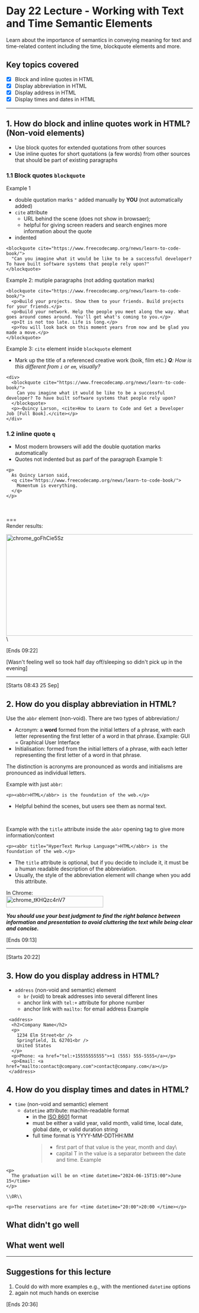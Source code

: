 # Day 22 Lecture - Working with Text and Time Semantic Elements
Learn about the importance of semantics in conveying meaning for text and time-related content including the time, blockquote elements and more.

## Key topics covered
- [x] Block and inline quotes in HTML
- [x] Display abbreviation in HTML
- [x] Display address in HTML
- [x] Display times and dates in HTML

---

## 1. How do block and inline quotes work in HTML? (Non-void elements)
- Use block quotes for extended quotations from other sources
- Use inline quotes for short quotations (a few words) from other sources that should be part of existing paragraphs

### 1.1 Block quotes `blockquote`
Example 1
- double quotation marks `"` added manually by **YOU** (not automatically added)
- `cite` attribute
  - URL behind the scene (does not show in browsaer);
  - helpful for giving screen readers and search engines more information about the quote
- indented
```
<blockquote cite="https://www.freecodecamp.org/news/learn-to-code-book/">
  "Can you imagine what it would be like to be a successful developer? To have built software systems that people rely upon?"
</blockquote>
```

Example 2: mutiple paragraphs (not adding quotation marks)
```
<blockquote cite="https://www.freecodecamp.org/news/learn-to-code-book/">
  <p>Build your projects. Show them to your friends. Build projects for your friends.</p>
  <p>Build your network. Help the people you meet along the way. What goes around comes around. You'll get what's coming to you.</p>   
  <p>It is not too late. Life is long.</p>
  <p>You will look back on this moment years from now and be glad you made a move.</p>
</blockquote>
```
Example 3: `cite` element inside `blockquote` element
- Mark up the title of a referenced creative work (boik, film etc.)
_**Q**: How is this different from `i` or `em`, visually?_
```
<div>
  <blockquote cite="https://www.freecodecamp.org/news/learn-to-code-book/">
    Can you imagine what it would be like to be a successful developer? To have built software systems that people rely upon?
  </blockquote>
  <p>—Quincy Larson, <cite>How to Learn to Code and Get a Developer Job [Full Book].</cite></p>
</div>
```

### 1.2 inline quote `q`
- Most modern browsers will add the double quotation marks automatically
- Quotes not indented but as parf of the paragraph
Example 1: 
```
<p>
  As Quincy Larson said,
  <q cite="https://www.freecodecamp.org/news/learn-to-code-book/">
    Momentum is everything.
  </q>
</p>
```
<br></br>
\===\
Render results:

<img width="884" height="274" alt="chrome_goFhCie5Sz" src="https://github.com/user-attachments/assets/125e0266-5ef4-4c49-b85a-2eca8024bb3c" />\


[Ends 09:22]

[Wasn't feeling well so took half day off/sleeping so didn't pick up in the evening]

---

[Starts 08:43 25 Sep]

## 2. How do you display abbreviation in HTML?
Use the `abbr` element (non-void). There are two types of abbreviation:/
- Acronym: a **word** formed from the initial letters of a phrase, with each letter representing the first letter of a word in that phrase. Example: GUI = Graphical User Interface
- Initialisation:  formed from the initial letters of a phrase, with each letter representing the first letter of a word in that phrase.

The distinction is acronyms are pronounced as words and initialisms are pronounced as individual letters.

Example with just `abbr`:
```
<p><abbr>HTML</abbr> is the foundation of the web.</p>
```
- Helpful behind the scenes, but users see them as normal text.
<br>

Example with the `title` attribute inside the `abbr` opening tag to give more information/context
```
<p><abbr title="HyperText Markup Language">HTML</abbr> is the foundation of the web.</p>
```
- The `title` attribute is optional, but if you decide to include it, it must be a human readable description of the abbreviation.
- Usually, the style of the abbreviation element will change when you add this attribute.

In Chrome:\
<img width="262" height="31" alt="chrome_tKHQzc4nV7" src="https://github.com/user-attachments/assets/f8b3f29e-ce4b-4744-b896-9fdcde8a5965" />

***You should use your best judgment to find the right balance between information and presentation to avoid cluttering the text while being clear and concise.***

[Ends 09:13]

---

[Starts 20:22]

## 3. How do you display address in HTML?
- `address` (non-void and semantic) element
  - `br` (void) to break addresses into several different lines
  - anchor link with `tel:+` attribute for phone number
  - anchor link with `mailto:` for email address
Example
```
 <address>
  <h2>Company Name</h2>
  <p>
    1234 Elm Street<br />
    Springfield, IL 62701<br />
    United States
  </p>
  <p>Phone: <a href="tel:+15555555555">+1 (555) 555-5555</a></p>
  <p>Email: <a href="mailto:contact@company.com">contact@company.com</a></p>
 </address>
```
## 4. How do you display times and dates in HTML?
- `time` (non-void and semantic) element
  - `datetime` attribute: machin-readable format
    - in the [ISO 8601](https://en.wikipedia.org/wiki/ISO_8601) format
    - must be either a valid year, valid month, valid time, local date, global date, or valid duration string
    - full time format is YYYY-MM-DDTHH:MM
      > - first part of that value is the year, month and day\
      > - capital T in the value is a separator between the date and time.
Example
```
<p>
  The graduation will be on <time datetime="2024-06-15T15:00">June 15</time>
</p>

\\OR\\

<p>The reservations are for <time datetime="20:00">20:00 </time></p>
```

## What didn't go well
## What went well

---

## Suggestions for this lecture
1. Could do with more examples e.g., with the mentioned `datetime` options
2. again not much hands on exercise

[Ends 20:36]
